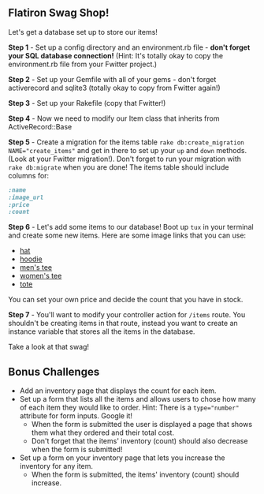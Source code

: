 ## Flatiron Swag Shop!
Let's get a database set up to store our items!

**Step 1** - Set up a config directory and an environment.rb file - **don't forget your SQL database connection!** (Hint: It's totally okay to copy the environment.rb file from your Fwitter project.)

**Step 2** - Set up your Gemfile with all of your gems - don't forget activerecord and sqlite3 (totally okay to copy from Fwitter again!)

**Step 3** - Set up your Rakefile (copy that Fwitter!)

**Step 4** - Now we need to modify our Item class that inherits from ActiveRecord::Base

**Step 5** - Create a migration for the items table `rake db:create_migration NAME="create_items"` and get in there to set up your `up` and `down` methods. (Look at your Fwitter migration!). Don't forget to run your migration with `rake db:migrate` when you are done! The items table should include columns for:

```ruby
:name
:image_url 
:price
:count
```

**Step 6** - Let's add some items to our database! Boot up `tux` in your terminal and create some new items. Here are some image links that you can use:

+ [hat](https://s3.amazonaws.com/after-school-assets/flatiron-swag-store-lab/flatiron_hat.jpg)
+ [hoodie](https://s3.amazonaws.com/after-school-assets/flatiron-swag-store-lab/flatiron_hoodie.jpg)
+ [men's tee](https://s3.amazonaws.com/after-school-assets/flatiron-swag-store-lab/flatiron_tee_m.jpg)
+ [women's tee](https://s3.amazonaws.com/after-school-assets/flatiron-swag-store-lab/flatiron_tee_w.jpg)
+ [tote](https://s3.amazonaws.com/after-school-assets/flatiron-swag-store-lab/flatiron_tote.jpg)

You can set your own price and decide the count that you have in stock.

**Step 7** -  You'll want to modify your controller action for `/items` route. You shouldn't be creating items in that route, instead you want to create an instance variable that stores all the items in the database.

Take a look at that swag!

## Bonus Challenges
+ Add an inventory page that displays the count for each item.
+ Set up a form that lists all the items and allows users to chose how many of each item they would like to order. Hint: There is a `type="number"` attribute for form inputs. Google it! 
  * When the form is submitted the user is displayed a page that shows them what they ordered and their total cost.
  * Don't forget that the items' inventory (count) should also decrease when the form is submitted!
+ Set up a form on your inventory page that lets you increase the inventory for any item.
  * When the form is submitted, the items' inventory (count) should increase.


